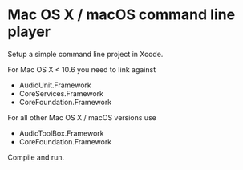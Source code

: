 # Mac OS X / macOS command line player

Setup a simple command line project in Xcode.

For Mac OS X < 10.6 you need to link against

* AudioUnit.Framework
* CoreServices.Framework
* CoreFoundation.Framework

For all other Mac OS X / macOS versions use

* AudioToolBox.Framework
* CoreFoundation.Framework

Compile and run.